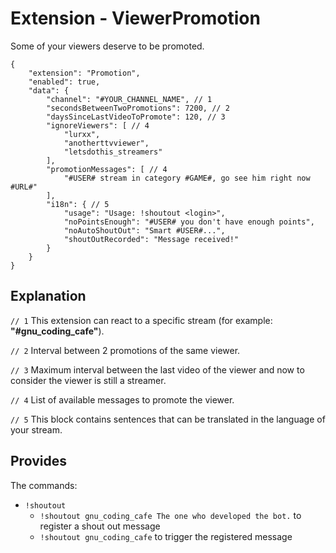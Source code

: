 # Extension - ViewerPromotion

Some of your viewers deserve to be promoted.

```json5
{
    "extension": "Promotion",
    "enabled": true,
    "data": {
        "channel": "#YOUR_CHANNEL_NAME", // 1
        "secondsBetweenTwoPromotions": 7200, // 2
        "daysSinceLastVideoToPromote": 120, // 3
        "ignoreViewers": [ // 4
            "lurxx",
            "anotherttvviewer",
            "letsdothis_streamers"
        ],
        "promotionMessages": [ // 4
            "#USER# stream in category #GAME#, go see him right now #URL#"
        ],
        "i18n": { // 5
            "usage": "Usage: !shoutout <login>",
            "noPointsEnough": "#USER# you don't have enough points",
            "noAutoShoutOut": "Smart #USER#...",
            "shoutOutRecorded": "Message received!"
        }
    }
}
```

## Explanation

`// 1` This extension can react to a specific stream (for example: **"#gnu_coding_cafe"**).

`// 2` Interval between 2 promotions of the same viewer.

`// 3` Maximum interval between the last video of the viewer and now to consider the viewer is
still a streamer.

`// 4` List of available messages to promote the viewer.

`// 5` This block contains sentences that can be translated in the language of your stream.

## Provides

The commands:
- `!shoutout`
    - `!shoutout gnu_coding_cafe The one who developed the bot.` to register a shout out message
    - `!shoutout gnu_coding_cafe` to trigger the registered message
